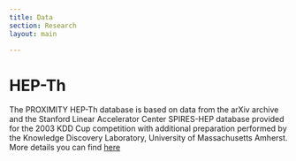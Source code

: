 ```yaml
---
title: Data
section: Research
layout: main

---
```


# HEP-Th
The PROXIMITY HEP-Th database is based on data from the arXiv archive and the Stanford Linear Accelerator Center SPIRES-HEP database provided for the 2003 KDD Cup competition with additional preparation performed by the Knowledge Discovery Laboratory, University of Massachusetts Amherst. More details you can find [here](http://kdl.cs.umass.edu/data/hepth/hepth-info.html)


